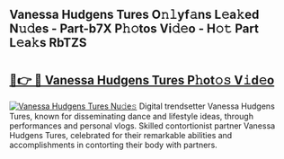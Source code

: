 ## Vanessa Hudgens Tures O𝚗𝚕yf𝚊ns L𝚎a𝚔ed N𝚞𝚍es - Part-b7X P𝚑𝚘tos Vi𝚍𝚎o - H𝚘𝚝 Part L𝚎a𝚔s RbTZS

# <h2><a href="http://kfare5.oniu.top/?m=Vanessa+Hudgens+Tures">🔗👉 🔴 Vanessa Hudgens Tures P𝚑ot𝚘𝚜 V𝚒d𝚎o</a></h2>

[![Vanessa Hudgens Tures Nu𝚍e𝚜](https://i.imgur.com/0qMVB7G.gif)](http://kfare5.oniu.top/?m=Vanessa+Hudgens+Tures)
Digital trendsetter Vanessa Hudgens Tures, known for disseminating dance and lifestyle ideas, through performances and personal vlogs. Skilled contortionist partner Vanessa Hudgens Tures, celebrated for their remarkable abilities and accomplishments in contorting their body with partners.  
